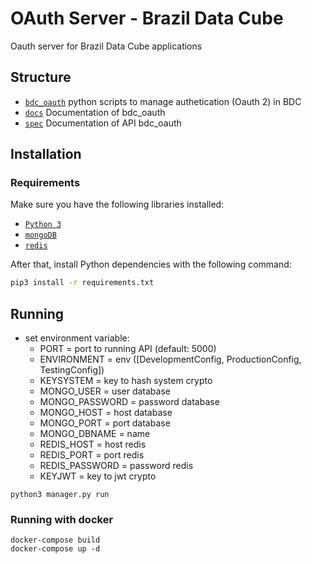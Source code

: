 # OAuth Server - Brazil Data Cube
Oauth server for Brazil Data Cube applications

## Structure

- [`bdc_oauth`](./bdc_oauth) python scripts to manage authetication (Oauth 2) in BDC
- [`docs`](./docs) Documentation of bdc_oauth
- [`spec`](./spec) Documentation of API bdc_oauth

## Installation

### Requirements

Make sure you have the following libraries installed:

- [`Python 3`](https://www.python.org/)
- [`mongoDB`](https://www.mongodb.com/)
- [`redis`](https://redis.io/)

After that, install Python dependencies with the following command:

```bash
pip3 install -r requirements.txt
```

## Running

- set environment variable: 
    - PORT = port to running API (default: 5000)
    - ENVIRONMENT = env ([DevelopmentConfig, ProductionConfig, TestingConfig])
    - KEYSYSTEM = key to hash system crypto
    - MONGO_USER = user database
    - MONGO_PASSWORD = password database
    - MONGO_HOST = host database
    - MONGO_PORT = port database
    - MONGO_DBNAME = name
    - REDIS_HOST = host redis
    - REDIS_PORT = port redis
    - REDIS_PASSWORD = password redis
    - KEYJWT = key to jwt crypto 
```
python3 manager.py run
```

### Running with docker
```
docker-compose build
docker-compose up -d
```

